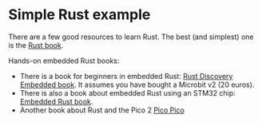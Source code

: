 # Simple Rust example

There are a few good resources to learn Rust. The best (and simplest) one is the [Rust book](https://doc.rust-lang.org/book/).

Hands-on embedded Rust books:

- There is a book for beginners in embedded Rust:  [Rust Discovery Embedded book](https://docs.rust-embedded.org/discovery-mb2/). It assumes you have bought a Microbit v2 (20 euros).
- There is also a book about embedded Rust using an STM32 chip: [Embedded Rust book](https://docs.rust-embedded.org/book/).
- Another book about Rust and the Pico 2 [Pico Pico](https://pico.implrust.com)
